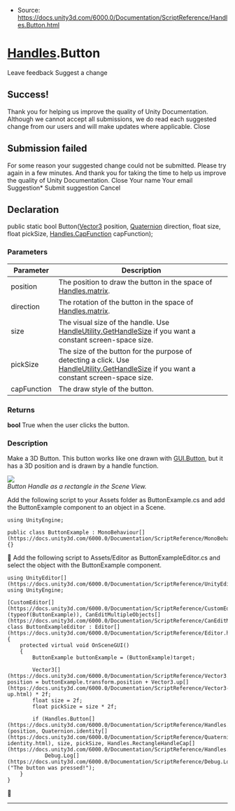 * Source: https://docs.unity3d.com/6000.0/Documentation/ScriptReference/Handles.Button.html

#  [Handles](https://docs.unity3d.com/6000.0/Documentation/ScriptReference/Handles.html).Button
Leave feedback
Suggest a change
## Success!
Thank you for helping us improve the quality of Unity Documentation. Although we cannot accept all submissions, we do read each suggested change from our users and will make updates where applicable.
Close
## Submission failed
For some reason your suggested change could not be submitted. Please <a>try again</a> in a few minutes. And thank you for taking the time to help us improve the quality of Unity Documentation.
Close
Your name Your email Suggestion* Submit suggestion
Cancel
## Declaration
public static bool Button([Vector3](https://docs.unity3d.com/6000.0/Documentation/ScriptReference/Vector3.html) position, [Quaternion](https://docs.unity3d.com/6000.0/Documentation/ScriptReference/Quaternion.html) direction, float size, float pickSize, [Handles.CapFunction](https://docs.unity3d.com/6000.0/Documentation/ScriptReference/Handles.CapFunction.html) capFunction); 
### Parameters
Parameter | Description  
---|---  
position | The position to draw the button in the space of [Handles.matrix](https://docs.unity3d.com/6000.0/Documentation/ScriptReference/Handles-matrix.html).  
direction | The rotation of the button in the space of [Handles.matrix](https://docs.unity3d.com/6000.0/Documentation/ScriptReference/Handles-matrix.html).  
size | The visual size of the handle. Use [HandleUtility.GetHandleSize](https://docs.unity3d.com/6000.0/Documentation/ScriptReference/HandleUtility.GetHandleSize.html) if you want a constant screen-space size.  
pickSize | The size of the button for the purpose of detecting a click. Use [HandleUtility.GetHandleSize](https://docs.unity3d.com/6000.0/Documentation/ScriptReference/HandleUtility.GetHandleSize.html) if you want a constant screen-space size.  
capFunction | The draw style of the button.  
### Returns
**bool** True when the user clicks the button. 
### Description
Make a 3D Button.
This button works like one drawn with [GUI.Button](https://docs.unity3d.com/6000.0/Documentation/ScriptReference/GUI.Button.html), but it has a 3D position and is drawn by a handle function.  
  
![](https://docs.unity3d.com/6000.0/Documentation/StaticFiles/ScriptRefImages/ButtonHandle.png)  
_Button Handle as a rectangle in the Scene View._  
  
Add the following script to your Assets folder as ButtonExample.cs and add the ButtonExample component to an object in a Scene.
```
using UnityEngine;  
  
public class ButtonExample : MonoBehaviour[](https://docs.unity3d.com/6000.0/Documentation/ScriptReference/MonoBehaviour.html) {}

```

Add the following script to Assets/Editor as ButtonExampleEditor.cs and select the object with the ButtonExample component.
```
using UnityEditor[](https://docs.unity3d.com/6000.0/Documentation/ScriptReference/UnityEditor.html);
using UnityEngine;  
  
[CustomEditor[](https://docs.unity3d.com/6000.0/Documentation/ScriptReference/CustomEditor.html)(typeof(ButtonExample)), CanEditMultipleObjects[](https://docs.unity3d.com/6000.0/Documentation/ScriptReference/CanEditMultipleObjects.html)]
class ButtonExampleEditor : Editor[](https://docs.unity3d.com/6000.0/Documentation/ScriptReference/Editor.html)
{
    protected virtual void OnSceneGUI()
    {
        ButtonExample buttonExample = (ButtonExample)target;  
  
        Vector3[](https://docs.unity3d.com/6000.0/Documentation/ScriptReference/Vector3.html) position = buttonExample.transform.position + Vector3.up[](https://docs.unity3d.com/6000.0/Documentation/ScriptReference/Vector3-up.html) * 2f;
        float size = 2f;
        float pickSize = size * 2f;  
  
        if (Handles.Button[](https://docs.unity3d.com/6000.0/Documentation/ScriptReference/Handles.Button.html)(position, Quaternion.identity[](https://docs.unity3d.com/6000.0/Documentation/ScriptReference/Quaternion-identity.html), size, pickSize, Handles.RectangleHandleCap[](https://docs.unity3d.com/6000.0/Documentation/ScriptReference/Handles.RectangleHandleCap.html)))
            Debug.Log[](https://docs.unity3d.com/6000.0/Documentation/ScriptReference/Debug.Log.html)("The button was pressed!");
    }
}

```

* * *

